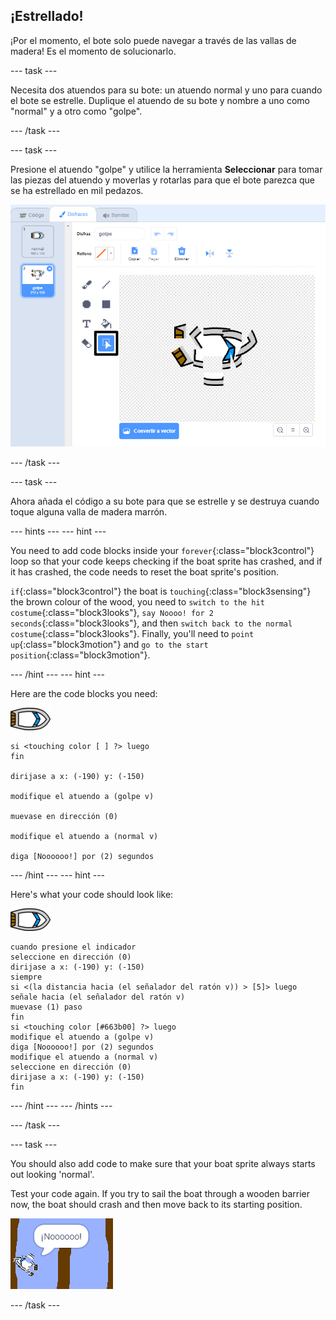 ## ¡Estrellado!

¡Por el momento, el bote solo puede navegar a través de las vallas de madera! Es el momento de solucionarlo.

\--- task \---

Necesita dos atuendos para su bote: un atuendo normal y uno para cuando el bote se estrelle. Duplique el atuendo de su bote y nombre a uno como "normal" y a otro como "golpe".

\--- /task \---

\--- task \---

Presione el atuendo "golpe" y utilice la herramienta **Seleccionar** para tomar las piezas del atuendo y moverlas y rotarlas para que el bote parezca que se ha estrellado en mil pedazos.

![captura de pantalla](images/boat-hit-costume-annotated.png)

\--- /task \---

\--- task \---

Ahora añada el código a su bote para que se estrelle y se destruya cuando toque alguna valla de madera marrón.

\--- hints \--- \--- hint \---

You need to add code blocks inside your `forever`{:class="block3control"} loop so that your code keeps checking if the boat sprite has crashed, and if it has crashed, the code needs to reset the boat sprite's position.

`if`{:class="block3control"} the boat is `touching`{:class="block3sensing"} the brown colour of the wood, you need to `switch to the hit costume`{:class="block3looks"}, `say Noooo! for 2 seconds`{:class="block3looks"}, and then `switch back to the normal costume`{:class="block3looks"}. Finally, you'll need to `point up`{:class="block3motion"} and `go to the start position`{:class="block3motion"}.

\--- /hint \--- \--- hint \---

Here are the code blocks you need:

![boat-sprite](images/boat_resize.png)

```blocks3
si <touching color [ ] ?> luego
fin

dirijase a x: (-190) y: (-150)

modifique el atuendo a (golpe v)

muevase en dirección (0)

modifique el atuendo a (normal v)

diga [Noooooo!] por (2) segundos
```

\--- /hint \--- \--- hint \---

Here's what your code should look like:

![boat-sprite](images/boat_resize.png)

```blocks3
cuando presione el indicador
seleccione en dirección (0)
dirijase a x: (-190) y: (-150)
siempre
si <(la distancia hacia (el señalador del ratón v)) > [5]> luego
señale hacia (el señalador del ratón v)
muevase (1) paso
fin
si <touching color [#663b00] ?> luego
modifique el atuendo a (golpe v)
diga [Noooooo!] por (2) segundos
modifique el atuendo a (normal v)
seleccione en dirección (0)
dirijase a x: (-190) y: (-150)
fin
```

\--- /hint \--- \--- /hints \---

\--- /task \---

\--- task \---

You should also add code to make sure that your boat sprite always starts out looking 'normal'.

Test your code again. If you try to sail the boat through a wooden barrier now, the boat should crash and then move back to its starting position.

![screenshot](images/boat-crash.png)

\--- /task \---